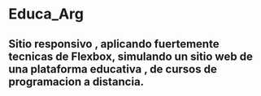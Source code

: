 # Educa_Arg
## Sitio responsivo , aplicando fuertemente tecnicas de Flexbox, simulando un sitio web de una plataforma educativa , de cursos de programacion a distancia.

